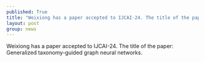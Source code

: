 ```yaml
---
published: True
title: "Weixiong has a paper accepted to IJCAI-24. The title of the paper: Generalized taxonomy-guided graph neural networks."
layout: post
group: news
---
```


Weixiong has a paper accepted to IJCAI-24. The title of the paper: Generalized taxonomy-guided graph neural networks.
